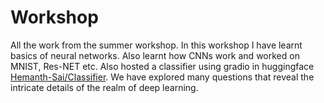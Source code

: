 # Workshop
All the work from the summer workshop.
In this workshop I have learnt basics of neural networks.
Also learnt how CNNs work and worked on MNIST, Res-NET etc.
Also hosted a classifier using gradio in huggingface [Hemanth-Sai/Classifier](url).
We have explored many questions that reveal the intricate details of the realm of deep learning.
